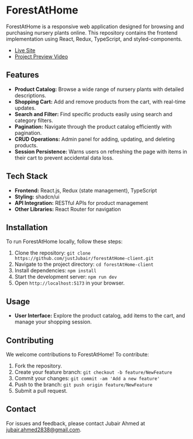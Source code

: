 # ForestAtHome

ForestAtHome is a responsive web application designed for browsing and purchasing nursery plants online. This repository contains the frontend implementation using React, Redux, TypeScript, and styled-components.

- [Live Site](https://forest-at-home-client.vercel.app)
- [Project Preview Video](https://www.loom.com/share/06900dfcad9c41478dd3fe982cfb6485?sid=e645ccfa-774e-4ab9-8f27-5cd027566304)

## Features

- **Product Catalog:** Browse a wide range of nursery plants with detailed descriptions.
- **Shopping Cart:** Add and remove products from the cart, with real-time updates.
- **Search and Filter:** Find specific products easily using search and category filters.
- **Pagination:** Navigate through the product catalog efficiently with pagination.
- **CRUD Operations:** Admin panel for adding, updating, and deleting products.
- **Session Persistence:** Warns users on refreshing the page with items in their cart to prevent accidental data loss.

## Tech Stack

- **Frontend:** React.js, Redux (state management), TypeScript
- **Styling:** shadcn/ui
- **API Integration:** RESTful APIs for product management
- **Other Libraries:** React Router for navigation

## Installation

To run ForestAtHome locally, follow these steps:

1. Clone the repository: `git clone https://github.com/justJubair/forestAtHome-client.git`
2. Navigate to the project directory: `cd forestAtHome-client`
3. Install dependencies: `npm install`
4. Start the development server: `npm run dev`
5. Open `http://localhost:5173` in your browser.

## Usage

- **User Interface:** Explore the product catalog, add items to the cart, and manage your shopping session.

## Contributing

We welcome contributions to ForestAtHome! To contribute:

1. Fork the repository.
2. Create your feature branch: `git checkout -b feature/NewFeature`
3. Commit your changes: `git commit -am 'Add a new feature'`
4. Push to the branch: `git push origin feature/NewFeature`
5. Submit a pull request.

## Contact

For issues and feedback, please contact Jubair Ahmed at jubair.ahmed2838@gmail.com.
